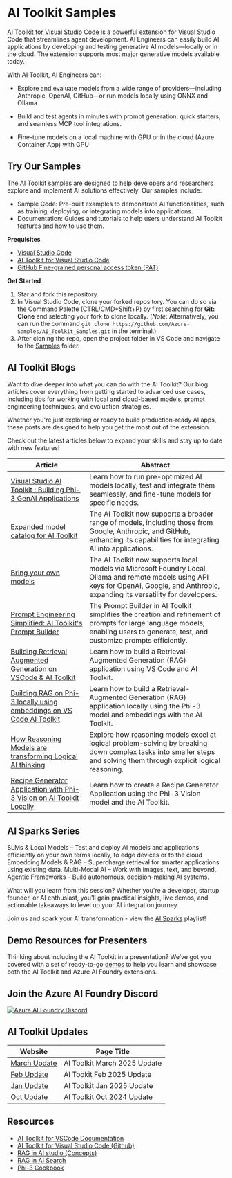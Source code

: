 
# AI Toolkit Samples

[AI Toolkit for Visual Studio Code](aka.ms/AIToolkit) is a powerful extension for Visual Studio Code that streamlines agent development. AI Engineers can easily build AI applications by developing and testing generative AI models—locally or in the cloud. The extension supports most major generative models available today.

With AI Toolkit, AI Engineers can:

- Explore and evaluate models from a wide range of providers—including Anthropic, OpenAI, GitHub—or run models locally using ONNX and Ollama

- Build and test agents in minutes with prompt generation, quick starters, and seamless MCP tool integrations.

- Fine-tune models on a local machine with GPU or in the cloud (Azure Container App) with GPU

## Try Our Samples 
The AI Toolkit [samples](Samples) are designed to help developers and researchers explore and implement AI solutions effectively. Our samples include:
- Sample Code: Pre-built examples to demonstrate AI functionalities, such as training, deploying, or integrating models into applications.
- Documentation: Guides and tutorials to help users understand AI Toolkit features and how to use them.

**Prequisites**
- [Visual Studio Code](https://code.visualstudio.com/)
- [AI Toolkit for Visual Studio Code](https://aka.ms/AIToolkit)
- [GitHub Fine-grained personal access token (PAT)](https://docs.github.com/en/authentication/keeping-your-account-and-data-secure/managing-your-personal-access-tokens#creating-a-fine-grained-personal-access-token)

**Get Started**
1. Star and fork this repository.
1. In Visual Studio Code, clone your forked repository. You can do so via the Command Palette (CTRL/CMD+Shift+P) by first searching for **Git: Clone** and selecting your fork to clone locally. (*Note*: Alternatively, you can run the command `git clone https://github.com/Azure-Samples/AI_Toolkit_Samples.git` in the terminal.)
1. After cloning the repo, open the project folder in VS Code and navigate to the [Samples](samples) folder.

## AI Toolkit Blogs

Want to dive deeper into what you can do with the AI Toolkit? Our blog articles cover everything from getting started to advanced use cases, including tips for working with local and cloud-based models, prompt engineering techniques, and evaluation strategies.

Whether you're just exploring or ready to build production-ready AI apps, these posts are designed to help you get the most out of the extension.

Check out the latest articles below to expand your skills and stay up to date with new features!

| Article          | Abstract         |
|------------------|--------------------|
| [Visual Studio AI Toolkit : Building Phi-3 GenAI Applications](https://techcommunity.microsoft.com/blog/educatordeveloperblog/visual-studio-ai-toolkit--building-phi-3-genai-applications/4179355)| Learn how to run pre-optimized AI models locally, test and integrate them seamlessly, and fine-tune models for specific needs. |
| [Expanded model catalog for AI Toolkit](https://techcommunity.microsoft.com/blog/azuredevcommunityblog/expanded-model-catalog-for-ai-toolkit/4295917) | The AI Toolkit now supports a broader range of models, including those from Google, Anthropic, and GitHub, enhancing its capabilities for integrating AI into applications. |
| [Bring your own models](https://techcommunity.microsoft.com/blog/azuredevcommunityblog/bring-your-own-models-on-ai-toolkit---using-ollama-and-api-keys/4369411)  | The AI Toolkit now supports local models via Microsoft Foundry Local, Ollama and remote models using API keys for OpenAI, Google, and Anthropic, expanding its versatility for developers. |
|[Prompt Engineering Simplified: AI Toolkit's Prompt Builder](https://techcommunity.microsoft.com/blog/educatordeveloperblog/prompt-engineering-simplified-ai-toolkits-prompt-builder/4384783)| The Prompt Builder in AI Toolkit simplifies the creation and refinement of prompts for large language models, enabling users to generate, test, and customize prompts efficiently. |
| [Building Retrieval Augmented Generation on VSCode & AI Toolkit](https://techcommunity.microsoft.com/blog/azuredevcommunityblog/building-retrieval-augmented-generation-on-vscode--ai-toolkit/4241035)  | Learn how to build a Retrieval-Augmented Generation (RAG) application using VS Code and AI Toolkit. |
| [Building RAG on Phi-3 locally using embeddings on VS Code AI Toolkit](https://techcommunity.microsoft.com/blog/azuredevcommunityblog/building-rag-on-phi-3-locally-using-embeddings-on-vs-code-ai-toolkit/4246839) |Learn how to build a Retrieval-Augmented Generation (RAG) application locally using the Phi-3 model and embeddings with the AI Toolkit. |
| [How Reasoning Models are transforming Logical AI thinking](https://techcommunity.microsoft.com/blog/azuredevcommunityblog/how-reasoning-models-are-transforming-logical-ai-thinking/4373194) | Explore how reasoning models excel at logical problem-solving by breaking down complex tasks into smaller steps and solving them through explicit logical reasoning. |
| [Recipe Generator Application with Phi-3 Vision on AI Toolkit Locally](https://techcommunity.microsoft.com/blog/educatordeveloperblog/recipe-generator-application-with-phi-3-vision-on-ai-toolkit-locally/4366157) | Learn how to create a Recipe Generator Application using the Phi-3 Vision model and the AI Toolkit. |

## AI Sparks Series 
SLMs & Local Models – Test and deploy AI models and applications efficiently on your own terms locally, to edge devices or to the cloud
Embedding Models & RAG – Supercharge retrieval for smarter applications using existing data.
Multi-Modal AI – Work with images, text, and beyond.
Agentic Frameworks – Build autonomous, decision-making AI systems.

What will you learn from this session?
Whether you're a developer, startup founder, or AI enthusiast, you'll gain practical insights, live demos, and actionable takeaways to level up your AI integration journey.

Join us and spark your AI transformation - view the [AI Sparks](https://www.youtube.com/playlist?list=PLmsFUfdnGr3yysvu8fPA9ka5gW2fkJci1) playlist!

## Demo Resources for Presenters
Thinking about including the AI Toolkit in a presentation? We’ve got you covered with a set of ready-to-go [demos](Demos) to help you learn and showcase both the AI Toolkit and Azure AI Foundry extensions.

## Join the Azure AI Foundry Discord 
[![Azure AI Foundry Discord](https://dcbadge.vercel.app/api/server/ByRwuEEgH4)](https://discord.com/invite/ByRwuEEgH4)

## AI Toolkit Updates 
| Website          | Page Title         |
|------------------|--------------------|
| [March Update](https://techcommunity.microsoft.com/blog/azuredevcommunityblog/ai-toolkit-for-vs-code-march-update/4396880) | AI Toolkit March 2025 Update
| [Feb Update](https://techcommunity.microsoft.com/blog/azuredevcommunityblog/ai-toolkit-for-vs-code-february-update/4383280)  | AI Tookit Feb 2025 Update  |
| [Jan Update](https://techcommunity.microsoft.com/blog/azuredevcommunityblog/ai-toolkit-for-vs-code-january-update/4371592)  |  AI Toolkit Jan 2025 Update |
| [Oct Update](https://techcommunity.microsoft.com/blog/azuredevcommunityblog/ai-toolkit-for-visual-studio-code-october-2024-update-highlights/4298718)     | AI Toolkit Oct 2024 Update |

## Resources

* [AI Toolkit for VSCode Documentation](https://learn.microsoft.com/en-us/windows/ai/toolkit/?WT.mc_id=aiml-149848-viheg) 
* [AI Toolkit for Visual Studio Code (Github)](https://github.com/microsoft/vscode-ai-toolkit/?WT.mc_id=aiml-149848-viheg) 
* [RAG in AI studio (Concepts)](https://learn.microsoft.com/en-us/azure/ai-studio/concepts/retrieval-augmented-generation/?WT.mc_id=aiml-149848-viheg)
* [RAG in AI Search](https://learn.microsoft.com/en-us/azure/search/retrieval-augmented-generation-overview/?WT.mc_id=aiml-149848-viheg)
* [Phi-3 Cookbook](https://github.com/microsoft/Phi-3CookBook/?WT.mc_id=aiml-149848-viheg)
